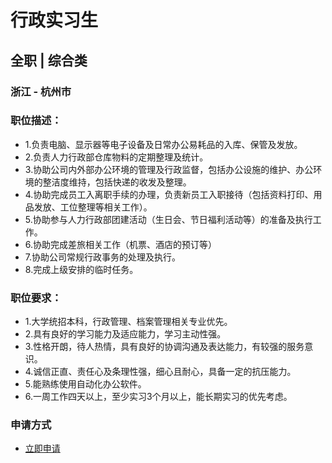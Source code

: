 
# 行政实习生
## 全职  |  综合类
### 浙江 - 杭州市

### 职位描述：
- 1.负责电脑、显示器等电子设备及日常办公易耗品的入库、保管及发放。
- 2.负责人力行政部仓库物料的定期整理及统计。
- 3.协助公司内外部办公环境的管理及行政监督，包括办公设施的维护、办公环境的整洁度维持，包括快递的收发及整理。
- 4.协助完成员工入离职手续的办理，负责新员工入职接待（包括资料打印、用品发放、工位整理等相关工作）。
- 5.协助参与人力行政部团建活动（生日会、节日福利活动等）的准备及执行工作。
- 6.协助完成差旅相关工作（机票、酒店的预订等）
- 7.协助公司常规行政事务的处理及执行。
- 8.完成上级安排的临时任务。

### 职位要求：
- 1.大学统招本科，行政管理、档案管理相关专业优先。
- 2.具有良好的学习能力及适应能力，学习主动性强。
- 3.性格开朗，待人热情，具有良好的协调沟通及表达能力，有较强的服务意识。
- 4.诚信正直、责任心及条理性强，细心且耐心，具备一定的抗压能力。
- 5.能熟练使用自动化办公软件。
- 6.一周工作四天以上，至少实习3个月以上，能长期实习的优先考虑。
### 申请方式
- <a href="mailto:hr@tuya.com?subject=求职简历-行政实习生-来自GitHub">立即申请</a>